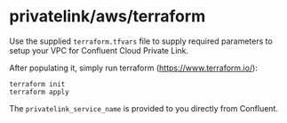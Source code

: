 # privatelink/aws/terraform

Use the supplied `terraform.tfvars` file to supply required parameters to
setup your VPC for Confluent Cloud Private Link.

After populating it, simply run terraform (https://www.terraform.io/):

    terraform init
    terraform apply

The `privatelink_service_name` is provided to you directly from Confluent.
